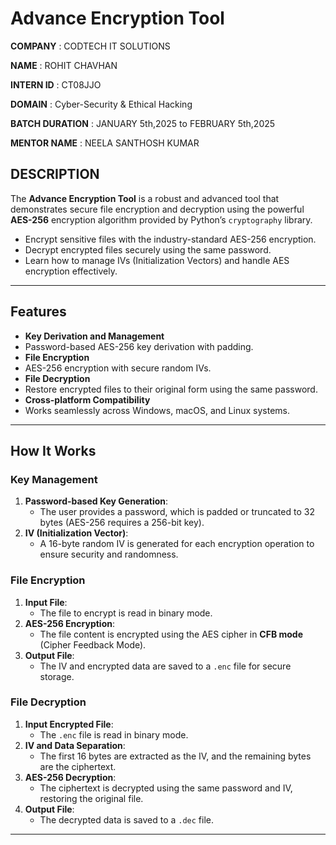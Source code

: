 # Advance Encryption Tool

**COMPANY** : CODTECH IT SOLUTIONS

**NAME** : ROHIT CHAVHAN

**INTERN ID** : CT08JJO

**DOMAIN** : Cyber-Security & Ethical Hacking

**BATCH DURATION** : JANUARY 5th,2025 to FEBRUARY 5th,2025

**MENTOR NAME** : NEELA SANTHOSH KUMAR

## DESCRIPTION

The **Advance Encryption Tool** is a robust and advanced tool that demonstrates secure file encryption and decryption using the powerful **AES-256** encryption algorithm provided by Python’s `cryptography` library.

-  Encrypt sensitive files with the industry-standard AES-256 encryption.
-  Decrypt encrypted files securely using the same password.
-  Learn how to manage IVs (Initialization Vectors) and handle AES encryption effectively.

---

## Features

-  **Key Derivation and Management**
  - Password-based AES-256 key derivation with padding.
-  **File Encryption**
  - AES-256 encryption with secure random IVs.
-  **File Decryption**
  - Restore encrypted files to their original form using the same password.
-  **Cross-platform Compatibility**
  - Works seamlessly across Windows, macOS, and Linux systems.

---

## How It Works

### Key Management

1. **Password-based Key Generation**:
   - The user provides a password, which is padded or truncated to 32 bytes (AES-256 requires a 256-bit key).
2. **IV (Initialization Vector)**:
   - A 16-byte random IV is generated for each encryption operation to ensure security and randomness.

### File Encryption

1. **Input File**:
   - The file to encrypt is read in binary mode.
2. **AES-256 Encryption**:
   - The file content is encrypted using the AES cipher in **CFB mode** (Cipher Feedback Mode).
3. **Output File**:
   - The IV and encrypted data are saved to a `.enc` file for secure storage.

### File Decryption

1. **Input Encrypted File**:
   - The `.enc` file is read in binary mode.
2. **IV and Data Separation**:
   - The first 16 bytes are extracted as the IV, and the remaining bytes are the ciphertext.
3. **AES-256 Decryption**:
   - The ciphertext is decrypted using the same password and IV, restoring the original file.
4. **Output File**:
   - The decrypted data is saved to a `.dec` file.

---
